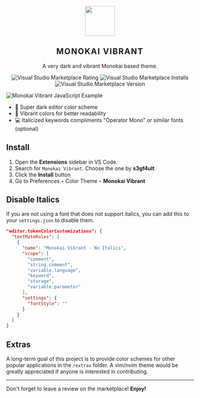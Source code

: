 <p align="center">
    <img src="https://raw.githubusercontent.com/dylantmarsh/monokai-vibrant/master/images/icon.png" width="80" />
    <h2 align="center" style="letter-spacing:2px;font-weight:700">MONOKAI VIBRANT</h2>
</p>

<p align="center">A very dark and vibrant Monokai based theme.</p>

<p align="center">
    <img alt="Visual Studio Marketplace Rating" src="https://img.shields.io/visual-studio-marketplace/r/s3gf4ult.monokai-vibrant?color=%231dd1e5&style=for-the-badge">
    <img alt="Visual Studio Marketplace Installs" src="https://img.shields.io/visual-studio-marketplace/i/s3gf4ult.monokai-vibrant?color=%23ff3f4e&style=for-the-badge">
    <img alt="Visual Studio Marketplace Version" src="https://img.shields.io/visual-studio-marketplace/v/s3gf4ult.monokai-vibrant?color=%23ff9700&style=for-the-badge">
</p>

![Monokai Vibrant JavaScript Example](https://f000.backblazeb2.com/file/app-media/monokai-vibrant.jpg)

* 🌙 Super dark editor color scheme
* 🍭 Vibrant colors for better readability
* 💻 Italicized keywords compliments "Operator Mono" or similar fonts (optional)

## Install

1. Open the **Extensions** sidebar in VS Code.
2. Search for `Monokai Vibrant`. Choose the one by **s3gf4ult**
3. Click the **Install** button
4. Go to Preferences ‣ Color Theme ‣ **Monokai Vibrant**

## Disable Italics

If you are not using a font that does not support italics, you can add this to your `settings.json` to disable them.

```json
"editor.tokenColorCustomizations": {
  "textMateRules": [
    {
      "name": "Monokai Vibrant - No Italics",
      "scope": [
        "comment",
        "string.comment",
        "variable.language",
        "keyword",
        "storage",
        "variable.parameter"
      ],
      "settings": {
        "fontStyle": ""
      }
    }
  ]
}
```

## Extras

A long-term goal of this project is to provide color schemes for other popular applications in the `/extras` folder. A vim/nvim theme would be greatly appreciated if anyone is interested in contributing.

---

Don't forget to leave a review on the marketplace! **Enjoy!**
